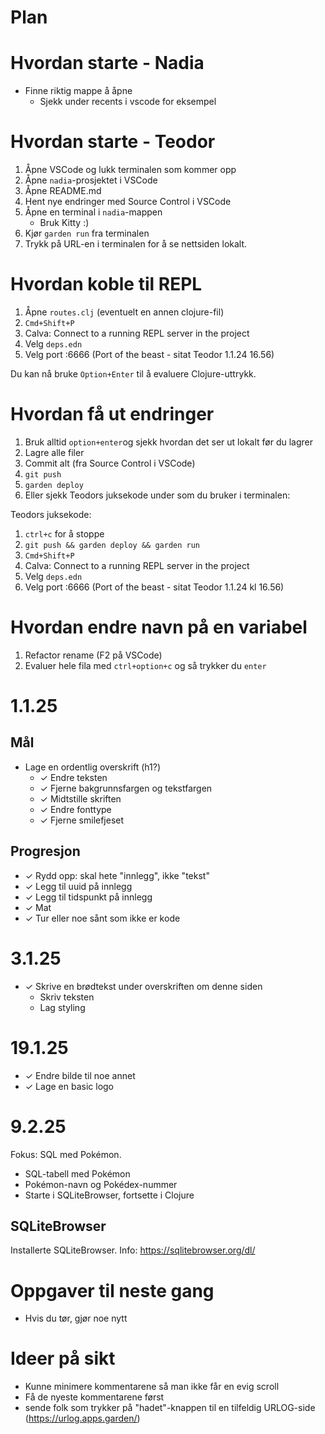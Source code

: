 # Plan

# Hvordan starte - Nadia

- Finne riktig mappe å åpne
    - Sjekk under recents i vscode for eksempel

# Hvordan starte - Teodor

1. Åpne VSCode og lukk terminalen som kommer opp
2. Åpne `nadia`-prosjektet i VSCode
3. Åpne README.md
4. Hent nye endringer med Source Control i VSCode
5. Åpne en terminal i `nadia`-mappen
    - Bruk Kitty :)
6. Kjør `garden run` fra terminalen
7. Trykk på URL-en i terminalen for å se nettsiden lokalt.

# Hvordan koble til REPL

1. Åpne `routes.clj` (eventuelt en annen clojure-fil)
2. `Cmd+Shift+P`
3. Calva: Connect to a running REPL server in the project
4. Velg `deps.edn`
5. Velg port :6666 (Port of the beast - sitat Teodor 1.1.24 16.56)

Du kan nå bruke `Option+Enter` til å evaluere Clojure-uttrykk.

# Hvordan få ut endringer

1. Bruk alltid `option+enter`og sjekk hvordan det ser ut lokalt før du lagrer
2. Lagre alle filer
3. Commit alt (fra Source Control i VSCode)
4. `git push`
5. `garden deploy` 
6. Eller sjekk Teodors juksekode under som du bruker i terminalen:

Teodors juksekode:

1. `ctrl+c` for å stoppe
2. `git push && garden deploy && garden run`
3. `Cmd+Shift+P`
4. Calva: Connect to a running REPL server in the project
5. Velg `deps.edn`
6. Velg port :6666 (Port of the beast - sitat Teodor 1.1.24 kl 16.56)

# Hvordan endre navn på en variabel

1. Refactor rename (F2 på VSCode)
2. Evaluer hele fila med `ctrl+option+c` og så trykker du `enter`

# 1.1.25

## Mål

- Lage en ordentlig overskrift (h1?)
    - ✓ Endre teksten
    - ✓ Fjerne bakgrunnsfargen og tekstfargen
    - ✓ Midtstille skriften
    - ✓ Endre fonttype
    - ✓ Fjerne smilefjeset

## Progresjon

- ✓ Rydd opp: skal hete "innlegg", ikke "tekst"
- ✓ Legg til uuid på innlegg
- ✓ Legg til tidspunkt på innlegg
- ✓ Mat
- ✓ Tur eller noe sånt som ikke er kode

# 3.1.25

- ✓ Skrive en brødtekst under overskriften om denne siden
    - Skriv teksten
    - Lag styling

# 19.1.25

- ✓ Endre bilde til noe annet
- ✓ Lage en basic logo

# 9.2.25

Fokus: SQL med Pokémon.

- SQL-tabell med Pokémon
- Pokémon-navn og Pokédex-nummer
- Starte i SQLiteBrowser, fortsette i Clojure

## SQLiteBrowser

Installerte SQLiteBrowser.
Info: https://sqlitebrowser.org/dl/

# Oppgaver til neste gang

- Hvis du tør, gjør noe nytt

# Ideer på sikt

- Kunne minimere kommentarene så man ikke får en evig scroll
- Få de nyeste kommentarene først
- sende folk som trykker på "hadet"-knappen til en tilfeldig URLOG-side (https://urlog.apps.garden/)

